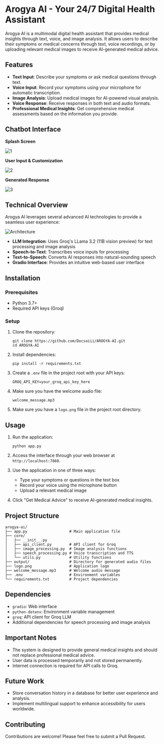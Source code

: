 # Arogya AI - Your 24/7 Digital Health Assistant

Arogya AI is a multimodal digital health assistant that provides medical insights through text, voice, and image analysis. It allows users to describe their symptoms or medical concerns through text, voice recordings, or by uploading relevant medical images to receive AI-generated medical advice.

## Features

- **Text Input**: Describe your symptoms or ask medical questions through text.
- **Voice Input**: Record your symptoms using your microphone for automatic transcription.
- **Image Analysis**: Upload medical images for AI-powered visual analysis.
- **Voice Response**: Receive responses in both text and audio formats.
- **Professional Medical Insights**: Get comprehensive medical assessments based on the information you provide.

## Chatbot Interface

**Splash Screen**

![1](https://github.com/user-attachments/assets/1df59612-0ecf-4991-a06b-1c52d0577381)

**User Input & Customization**

![2](https://github.com/user-attachments/assets/64e45f6a-f251-495a-b2f5-1f388cbe0322)

**Generated Response**

![3](https://github.com/user-attachments/assets/851193ba-ede5-4148-9b65-30f8fa90f1f1)

## Technical Overview

Arogya AI leverages several advanced AI technologies to provide a seamless user experience:

![Architecture](https://github.com/user-attachments/assets/7ea87489-aa67-4f76-a887-a4e02d2300e6)

- **LLM Integration**: Uses Groq's LLama 3.2 (11B vision preview) for text processing and image analysis
- **Speech-to-Text**: Transcribes voice inputs for processing
- **Text-to-Speech**: Converts AI responses into natural-sounding speech
- **Gradio Interface**: Provides an intuitive web-based user interface

## Installation

### Prerequisites

- Python 3.7+
- Required API keys (Groq)

### Setup

1. Clone the repository:
   ```
   git clone https://github.com/Docsaiii/AROGYA-AI.git
   cd AROGYA-AI
   ```

2. Install dependencies:
   ```
   pip install -r requirements.txt
   ```

3. Create a `.env` file in the project root with your API keys:
   ```
   GROQ_API_KEY=your_groq_api_key_here
   ```

4. Make sure you have the welcome audio file:
   ```
   welcome_message.mp3
   ```

5. Make sure you have a `logo.png` file in the project root directory.

## Usage

1. Run the application:
   ```
   python app.py
   ```

2. Access the interface through your web browser at `http://localhost:7860`.

3. Use the application in one of three ways:
   - Type your symptoms or questions in the text box
   - Record your voice using the microphone button
   - Upload a relevant medical image

4. Click "Get Medical Advice" to receive AI-generated medical insights.

## Project Structure

```
arogya-ai/
├── app.py                   # Main application file
├── core/
│   ├── __init__.py
│   ├── api_client.py        # API client for Groq
│   ├── image_processing.py  # Image analysis functions
│   ├── speech_processing.py # Voice transcription and TTS
│   └── utils.py             # Utility functions
├── output/                  # Directory for generated audio files
├── logo.png                 # Application logo
├── welcome_message.mp3      # Welcome audio message
├── .env                     # Environment variables
└── requirements.txt         # Project dependencies
```

## Dependencies

- `gradio`: Web interface
- `python-dotenv`: Environment variable management
- `groq`: API client for Groq LLM
- Additional dependencies for speech processing and image analysis

## Important Notes

- The system is designed to provide general medical insights and should not replace professional medical advice.
- User data is processed temporarily and not stored permanently.
- Internet connection is required for API calls to Groq.

## Future Work

- Store conversation history in a database for better user experience and analysis.
- Implement multilingual support to enhance accessibility for users worldwide.

## Contributing

Contributions are welcome! Please feel free to submit a Pull Request.
